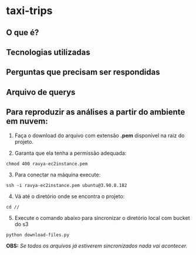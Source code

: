 # taxi-trips

## O que é?

## Tecnologias utilizadas

## Perguntas que precisam ser respondidas

## Arquivo de querys

## Para reproduzir as análises a partir do ambiente em nuvem:

1. Faça o download do arquivo com extensão **.pem** disponível na raiz do projeto.

2. Garanta que ela tenha a permissão adequada:

`chmod 400 ravya-ec2instance.pem`

3. Para conectar na máquina execute:

`ssh -i ravya-ec2instance.pem ubuntu@3.90.8.182`

4. Vá até o diretório onde se encontra o projeto:

`cd //`

5. Execute o comando abaixo para sincronizar o diretório local com bucket do s3

`python download-files.py`

**OBS:** *Se todos os arquivos já estiverem sincronizados nada vai acontecer.*
